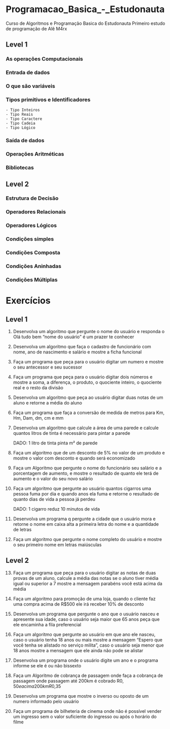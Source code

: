 # Programacao_Basica_-_Estudonauta
   Curso de Algoritmos e Programação Basica do Estudonauta
   Primeiro estudo de programação de Alê M4rx

## Level 1

### As operações Computacionais

### Entrada de dados

### O que são variáveis

### Tipos primitivos e Identificadores

	- Tipo Inteiros
	- Tipo Reais
	- Tipo Caractere
	- Tipo Cadeia
	- Tipo Lógico

### Saída de dados

### Operações Aritméticas

### Bibliotecas 

## Level 2

### Estrutura de Decisão

### Operadores Relacionais

### Operadores Lógicos

### Condições simples

### Condições Composta

### Condições Aninhadas

### Condições Múltiplas


# Exercícios

## Level 1

1. Desenvolva um algoritmo que pergunte o nome do usuário e responda o Olá tudo bem “nome do usuário” é um prazer te conhecer

2. Desenvolva um algoritmo que faça o cadastro de funcionário com nome, ano de nascimento e salário e mostre a ficha funcional 

3. Faça um programa que peça para o usuário digitar um numero e mostre o seu antecessor e seu sucessor

4. Faça um programa que peça para o usuário digitar dois números e mostre a soma, a diferença, o produto, o quociente inteiro, o quociente real e o resto da divisão

5. Desenvolva um algoritmo que peça ao usuário digitar duas notas de um aluno e retorne a média do aluno 

6. Faça um programa que faça a conversão de medida de metros para Km, Hm, Dam, dm, cm e mm

7. Desenvolva um algoritmo que calcule a área de uma parede e calcule quantos litros de tinta é necessário para pintar a parede

	DADO: 1 litro de tinta pinta m² de parede

8. Faça um algoritmo que de um desconto de 5% no valor de um produto e mostre o valor com desconto e quando será economizado

9. Faça um Algoritmo que pergunte o nome do funcionário seu salário e a porcentagem de aumento, e mostre o resultado de quanto ele terá de aumento e o valor do seu novo salário

10. Faça um algoritmo que pergunte ao usuário quantos cigarros uma pessoa fuma por dia e quando anos ela fuma e retorne o resultado de quanto dias de vida a pessoa já perdeu

	DADO: 1 cigarro reduz 10 minutos de vida

11. Desenvolva um programa q pergunte a cidade que o usuário mora e retorne o nome em caixa alta a primeira letra do nome e a quantidade de letras

12. Faça um algoritmo que pergunte o nome completo do usuário e mostre o seu primeiro nome em letras maiúsculas 

## Level 2

13. Faça um programa que peça para o usuário digitar as notas de duas provas de um aluno, calcule a média das notas se o aluno tiver média igual ou superior a 7 mostre a mensagem parabéns você está acima da média

14. Faça um algoritmo para promoção de uma loja, quando o cliente faz uma compra acima de R$500 ele irá receber 10% de desconto

15. Desenvolva um programa que pergunte o ano que o usuário nasceu e apresente sua idade, caso o usuário seja maior que 65 anos peça que ele encaminha a fila preferencial

16. Faça um algoritmo que pergunte ao usuário em que ano ele nasceu, caso o usuário tenha 18 anos ou mais mostre a mensagem “Espero que você tenha se alistado no serviço milita”, caso o usuário seja menor que 18 anos mostre a mensagem que ele ainda não pode se alistar

17. Desenvolva um programa onde o usuário digite um ano e o programa informe se ele é ou não bissexto

18. Faça um Algoritmo de cobrança de passagem onde faça a cobrança de passagem onde passagem até 200km é cobrado R$0,50 e acima 200km R$0,35

19. Desenvolva um programa que mostre o inverso ou oposto de um numero informado pelo usuário 

20. Faça um programa de bilheteria de cinema onde não é possível vender um ingresso sem o valor suficiente do ingresso ou após o horário do filme



